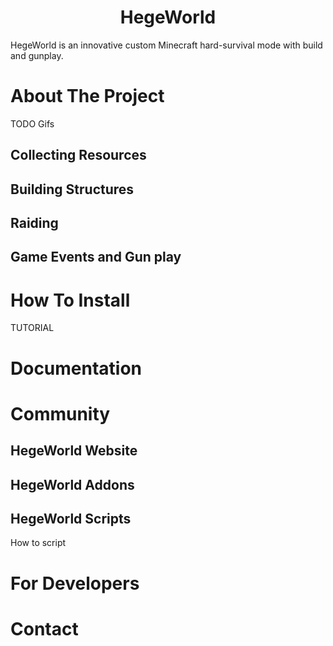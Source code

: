 <div align="center">
    <h1>HegeWorld</h1>
</div>

HegeWorld is an innovative custom Minecraft hard-survival mode with build and gunplay.

# About The Project

TODO Gifs

## Collecting Resources

## Building Structures

## Raiding

## Game Events and Gun play

# How To Install

TUTORIAL

# Documentation

# Community

## HegeWorld Website

## HegeWorld Addons

## HegeWorld Scripts

How to script

# For Developers

# Contact